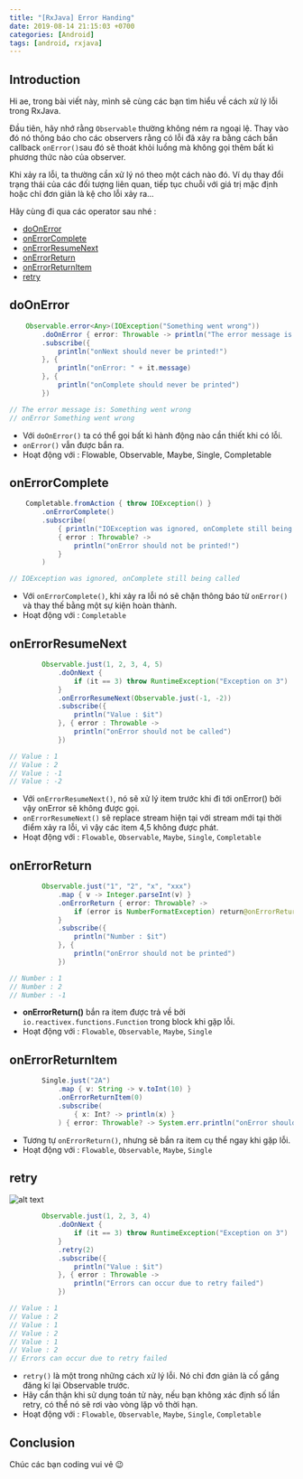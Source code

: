 ```yaml
---
title: "[RxJava] Error Handing"
date: 2019-08-14 21:15:03 +0700
categories: [Android]
tags: [android, rxjava]
---
```


## Introduction

Hi ae, trong bài viết này, mình sẽ cùng các bạn tìm hiểu về cách xử lý lỗi trong RxJava.

Đầu tiên, hãy nhớ rằng `Observable` thường không ném ra ngoại lệ. Thay vào đó nó thông báo cho các observers rằng có lỗi đã xảy ra bằng cách bắn callback `onError()`sau đó sẽ thoát khỏi luồng mà không gọi thêm bất kì phương thức nào của observer.

Khi xảy ra lỗi, ta thường cần xử lý nó theo một cách nào đó. Ví dụ thay đổi trạng thái của các đối tượng liên quan, tiếp tục chuỗi với giá trị mặc định hoặc chỉ đơn giản là kệ cho lỗi xảy ra...

Hãy cùng đi qua các operator sau nhé :
* [doOnError](http://reactivex.io/documentation/operators/do.html)
* [onErrorComplete](http://reactivex.io/documentation/operators/catch.html)
* [onErrorResumeNext](http://reactivex.io/documentation/operators/catch.html)
* [onErrorReturn](http://reactivex.io/documentation/operators/catch.html)
* [onErrorReturnItem](http://reactivex.io/documentation/operators/catch.html)
* [retry](http://reactivex.io/documentation/operators/retry.html)

## doOnError

~~~java
    Observable.error<Any>(IOException("Something went wrong"))
        .doOnError { error: Throwable -> println("The error message is: " + error.message) }
        .subscribe({
            println("onNext should never be printed!")
        }, {
            println("onError: " + it.message)
        }, {
            println("onComplete should never be printed")
        })

// The error message is: Something went wrong
// onError Something went wrong
~~~

* Với `doOnError()` ta có thể gọi bất kì hành động nào cần thiết khi có lỗi.
* `onError()` vẫn được bắn ra.
* Hoạt động với : Flowable, Observable, Maybe, Single, Completable

## onErrorComplete
~~~java
    Completable.fromAction { throw IOException() }
        .onErrorComplete()
        .subscribe(
            { println("IOException was ignored, onComplete still being called") },
            { error : Throwable? ->
                println("onError should not be printed!")
            }
        )

// IOException was ignored, onComplete still being called
~~~

* Với `onErrorComplete()`, khi xảy ra lỗi nó sẽ chặn thông báo từ `onError()` và thay thế bằng một sự kiện hoàn thành.
* Hoạt động với : `Completable`

## onErrorResumeNext

~~~java
        Observable.just(1, 2, 3, 4, 5)
            .doOnNext {
                if (it == 3) throw RuntimeException("Exception on 3")
            }
            .onErrorResumeNext(Observable.just(-1, -2))
            .subscribe({
                println("Value : $it")
            }, { error : Throwable ->
                println("onError should not be called")
            })

// Value : 1
// Value : 2
// Value : -1
// Value : -2
~~~

* Với `onErrorResumeNext()`, nó sẽ xử lý item trước khi đi tới onError() bởi vậy onError sẽ không được gọi.
* `onErrorResumeNext()` sẽ replace stream hiện tại với stream mới tại thời điểm xảy ra lỗi, vì vậy các item 4,5 không được phát.
* Hoạt động với : `Flowable`, `Observable`, `Maybe`, `Single`, `Completable`

## onErrorReturn

~~~java
        Observable.just("1", "2", "x", "xxx")
            .map { v -> Integer.parseInt(v) }
            .onErrorReturn { error: Throwable? ->
                if (error is NumberFormatException) return@onErrorReturn -1 else throw IllegalArgumentException()
            }
            .subscribe({
                println("Number : $it")
            }, {
                println("onError should not be printed")
            })

// Number : 1
// Number : 2
// Number : -1
~~~
* **onErrorReturn()** bắn ra item được trả về bởi `io.reactivex.functions.Function` trong block khi gặp lỗi.
* Hoạt động với : `Flowable`, `Observable`, `Maybe`, `Single`

## onErrorReturnItem

~~~java
        Single.just("2A")
            .map { v: String -> v.toInt(10) }
            .onErrorReturnItem(0)
            .subscribe(
                { x: Int? -> println(x) }
            ) { error: Throwable? -> System.err.println("onError should not be printed!") }
~~~
* Tương tự `onErrorReturn()`, nhưng sẽ bắn ra item cụ thể ngay khi gặp lỗi.
* Hoạt động với : `Flowable`, `Observable`, `Maybe`, `Single`

## retry

![alt text](https://s3-ap-southeast-1.amazonaws.com/kipalog.com/l3l6vg8i9m_Screen%20Shot%202020-07-05%20at%2023.43.21.png)

~~~java
        Observable.just(1, 2, 3, 4)
            .doOnNext {
                if (it == 3) throw RuntimeException("Exception on 3")
            }
            .retry(2)
            .subscribe({
                println("Value : $it")
            }, { error : Throwable ->
                println("Errors can occur due to retry failed")
            })

// Value : 1
// Value : 2
// Value : 1
// Value : 2
// Value : 1
// Value : 2
// Errors can occur due to retry failed
~~~

* `retry()` là một trong những cách xử lý lỗi. Nó chỉ đơn giản là cố gắng đăng kí lại Observable trước.
* Hãy cẩn thận khi sử dụng toán tử này, nếu bạn không xác định số lần retry, có thể nó sẽ rơi vào vòng lặp vô thời hạn.
* Hoạt động với : `Flowable`, `Observable`, `Maybe`, `Single`, `Completable`

## Conclusion

Chúc các bạn coding vui vẻ :wink: